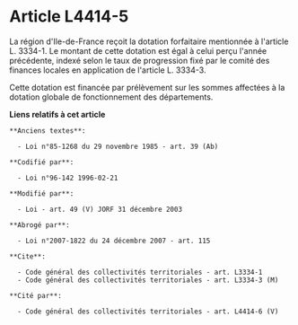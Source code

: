 # Article L4414-5

La région d'Ile-de-France reçoit la dotation forfaitaire mentionnée à l'article L. 3334-1. Le montant de cette dotation est
égal à celui perçu l'année précédente, indexé selon le taux de progression fixé par le comité des finances locales en
application de l'article L. 3334-3.

Cette dotation est financée par prélèvement sur les sommes affectées à la dotation globale de fonctionnement des
départements.

**Liens relatifs à cet article**

	**Anciens textes**:

	  - Loi n°85-1268 du 29 novembre 1985 - art. 39 (Ab)

	**Codifié par**:

	  - Loi n°96-142 1996-02-21

	**Modifié par**:

	  - Loi - art. 49 (V) JORF 31 décembre 2003

	**Abrogé par**:

	  - Loi n°2007-1822 du 24 décembre 2007 - art. 115

	**Cite**:

	  - Code général des collectivités territoriales - art. L3334-1
	  - Code général des collectivités territoriales - art. L3334-3 (M)

	**Cité par**:

	  - Code général des collectivités territoriales - art. L4414-6 (V)
